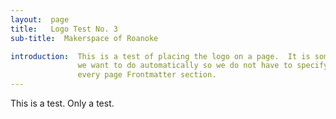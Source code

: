 ```yaml
---
layout:  page
title:   Logo Test No. 3
sub-title:  Makerspace of Roanoke

introduction:  This is a test of placing the logo on a page.  It is something that
               we want to do automatically so we do not have to specify it in
               every page Frontmatter section.
---
```


This is a test.  Only a test.

<!-- image:
    path:   /assets/images/MAKE_Roanoke_Logo_small.png>
    --!>